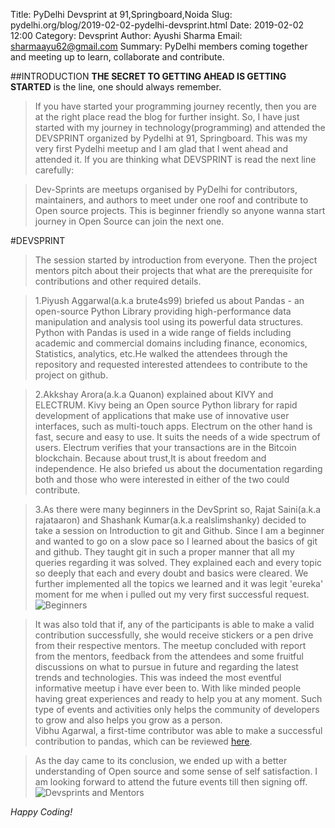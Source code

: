 Title: PyDelhi Devsprint at 91,Springboard,Noida
Slug: pydelhi.org/blog/2019-02-02-pydelhi-devsprint.html
Date: 2019-02-02 12:00
Category: Devsprint
Author: Ayushi Sharma
Email: sharmaayu62@gmail.com
Summary: PyDelhi members coming together and meeting up to learn, collaborate and contribute.

##INTRODUCTION
**THE SECRET TO GETTING AHEAD IS GETTING STARTED** is the line, one should always remember.

>If you have started your programming journey recently, then you are at the right place read the blog for further insight. So, I have just started with my journey in technology(programming) and attended the DEVSPRINT organized by Pydelhi at 91, Springboard. This was my very first Pydelhi meetup and I am glad that I went ahead and attended it. If you are thinking what DEVSPRINT is read the next line carefully:

>Dev-Sprints are  meetups  organised by PyDelhi for contributors, maintainers, and authors to meet under one roof and contribute to Open source projects. This is beginner friendly so anyone wanna start journey in Open Source can join the next one. 

#DEVSPRINT
>The session started  by  introduction from everyone. Then the project mentors pitch about their projects that what are the prerequisite for contributions and other required details.
 
>1.Piyush Aggarwal(a.k.a brute4s99) briefed us about Pandas - an open-source Python Library providing high-performance data manipulation and analysis tool using its powerful data structures. 
Python with Pandas is used in a wide range of fields including academic and commercial domains including finance, economics, Statistics, analytics, etc.He walked the attendees through the repository and requested interested  attendees to contribute to the project on github.

>2.Akkshay Arora(a.k.a Quanon) explained about KIVY and ELECTRUM. 
Kivy being an Open source Python library for rapid development of applications that make use of innovative user interfaces, such as multi-touch apps.
Electrum on the other hand is  fast, secure and easy to use. It suits the needs of a wide spectrum of users. Electrum verifies that your transactions are in the Bitcoin blockchain. Because about trust,It is about freedom and independence. He also briefed us about the documentation regarding both and those who were interested in either of the two could contribute.

>3.As there were many beginners in the DevSprint so, Rajat Saini(a.k.a rajataaron) and Shashank Kumar(a.k.a realslimshanky)  decided to take a session on Introduction to git and Github. 
>Since I am a beginner and wanted to go on a slow pace so I learned  about the basics of git and github. They taught git in such a proper manner that all my queries regarding it was solved. They explained each and every topic so deeply that each and every doubt and basics were cleared.
>We further implemented all the topics we learned  and it was legit 'eureka' moment for me when i pulled out my very first successful request.
                              ![Beginners]({filename}/images/2019-02-02-pydelhi.jpg)

>It was also told that if, any of the participants is able to make a valid contribution successfully, she would receive stickers or  a pen drive from their respective mentors.
>The meetup concluded with report from the mentors, feedback from the attendees and some fruitful discussions on what to pursue in future and regarding the latest trends and technologies. 
This was indeed the most eventful informative meetup i have ever been to.  With like minded people having great experiences and ready to help you at any moment. Such type of events and activities only helps  the community of developers to grow and also helps you grow as a person.  
Vibhu Agarwal, a first-time contributor was able to make a successful contribution to pandas, which can be reviewed [here]( https://github.com/pandas-dev/pandas/pull/25089#pullrequestreview-199364971).

>As the day came to its conclusion, we ended up with a better  understanding of Open source and some sense of self satisfaction. I am looking forward to attend the future events till then signing off.
                       ![Devsprints and Mentors]({filename}/images/2019-02-02-devsprint-pydelhi.jpeg)

*Happy Coding!*
 

